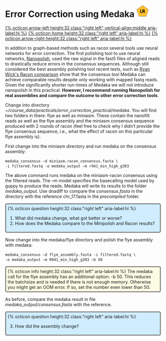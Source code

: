 # Error Correction using Medaka <img src="figures/LR.png" height="40px">

[{% octicon arrow-left height:32 class:"right left" vertical-align:middle aria-label:hi %}](ECR_MI.md) [{% octicon home height:32 class:"right left" aria-label:hi %}](index.md) [{% octicon arrow-right height:32 class:"right left" aria-label:hi %}](ECR_P.md)

In addition to graph-based methods such as racon several tools use neural networks for error correction. The first polishing tool to use neural networks, [Nanopolish](https://github.com/jts/nanopolish), used the raw signal in the fast5 files of aligned reads to drastically reduce errors in the consensus sequences. Although still considered the best assembly polishing tool recent tests, such as [Ryan Wick's Racon comparison](https://github.com/rrwick/August-2019-consensus-accuracy-update#racon) show that the consensus tool Medaka can achieve comparable results despite only working with mapped fastq reads. Given the significantly shorter run-times of Medaka we will not introduce nanopolish in this practical. **However, I recommend running Nanopolish for real assemblies and compare the outcome to other error correction tools**.

Change into directory *~/course_data/practicals/error_correction_practical/medaka*. You will find two folders in there: flye as well as miniasm. These contain the nanofilt reads as well as the flye assembly and the miniasm consensus sequence produced with 2 rounds of racon (feel free to check why I didn’t provide the flye consensus sequence, i.e., what the effect of racon on this particular flye assembly is).

First change into the miniasm directory and run medaka on the consensus assembly:

```
medaka_consensus –d miniasm.racon_consensus.fasta \
-i filtered.fastq -o medaka_output –m r941_min_high_g303
```

The above command runs medaka on the miniasm-racon consensus using the filtered reads. The –m model specifies the basecalling model used by guppy to produce the reads.
Medaka will write its results to the folder *medaka_output*. Use dnadiff to compare the *consensus.fasta* in the directory with the reference chr_17.fasta in the *precompiled* folder. 

<div style="background-color:#cfedfe;border-radius:5px;border-style:solid;border-color:gray;padding:5px">
  {% octicon question height:32 class:"right left" aria-label:hi %} 
  <ol>
    <li>What did medaka change, what got better or worse?</li>
    <li>How does the Medaka compare to the Minipolish and Racon results?</li>
  </ol>
</div>

Now change into the medaka/flye  directory and polish the flye assembly with medaka:

```
medaka_consensus –d flye_assembly.fasta -i filtered.fastq \
-o medaka_output –m R941_min_high_g303 –b 50
```

<div style="background-color:#fcfce5;border-radius:5px;border-style:solid;border-color:gray;padding:5px">
  {% octicon info height:32 class:"right left" aria-label:hi %} 
  The medaka call for the flye assembly has an additional option: -b 50. This reduces the batchsize and is needed if there is not enough memory. Otherwise you might get an OOM error. If so, set the number even lower than 50.
</div>

As before, compare the medaka result in file *medaka_output/consensus.fasta* with the reference. 

<div style="background-color:#cfedfe;border-radius:5px;border-style:solid;border-color:gray;padding:5px">
  {% octicon question height:32 class:"right left" aria-label:hi %} 
  <ol start="3">
    <li>How did the assembly change?</li>
  </ol>
</div>




